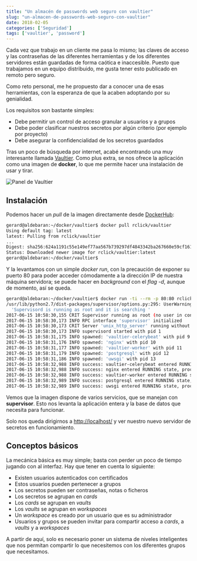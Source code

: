 ```yaml
---
title: "Un almacén de passwords web seguro con vaultier"
slug: "un-almacen-de-passwords-web-seguro-con-vaultier"
date: 2018-02-05
categories: ['Seguridad']
tags: ['vaultier', 'password']
---
```


Cada vez que trabajo en un cliente me pasa lo mismo; las claves de acceso y las contraseñas de las diferentes herramientas y de los diferentes servidores están guardadas de forma caótica e inaccesible. Puesto que trabajamos en un equipo distribuido, me gusta tener esto publicado en remoto pero seguro.<!--more-->

Como reto personal, me he propuesto dar a conocer una de esas herramientas, con la esperanza de que la acaben adoptando por su genialidad.

Los requisitos son bastante simples:

* Debe permitir un control de acceso granular a usuarios y a grupos
* Debe poder clasificar nuestros secretos por algún criterio (por ejemplo por proyecto)
* Debe asegurar la confidencialidad de los secretos guardados

Tras un poco de búsqueda por internet, acabé encontrando una muy interesante llamada [Vaultier](http://www.vaultier.org/). Como plus extra, se nos ofrece la aplicación como una imagen de **docker**, lo que me permite hacer una instalación de usar y tirar.

![Panel de Vaultier](/images/vaultier.jpg)

## Instalación

Podemos hacer un *pull* de la imagen directamente desde [DockerHub](https://hub.docker.com/r/rclick/vaultier/):
```bash
gerard@aldebaran:~/docker/vaultier$ docker pull rclick/vaultier
Using default tag: latest
latest: Pulling from rclick/vaultier
...
Digest: sha256:624a1191c55e149ef77aa567b739297df4843342ba267660e59cf1610b163202
Status: Downloaded newer image for rclick/vaultier:latest
gerard@aldebaran:~/docker/vaultier$ 
```

Y la levantamos con un simple *docker run*, con la precaución de exponer su puerto 80 para poder acceder cómodamente a la dirección IP de nuestra máquina servidora; se puede hacer en *background* con el *flag -d*, aunque de momento, así se queda.

```bash
gerard@aldebaran:~/docker/vaultier$ docker run -ti --rm -p 80:80 rclick/vaultier
/usr/lib/python2.7/dist-packages/supervisor/options.py:295: UserWarning: Supervisord is running as root and it is searching for its configuration file in default locations (including its current working directory); you probably want to specify a "-c" argument specifying an absolute path to a configuration file for improved security.
  'Supervisord is running as root and it is searching '
2017-06-15 10:58:30,155 CRIT Supervisor running as root (no user in config file)
2017-06-15 10:58:30,173 INFO RPC interface 'supervisor' initialized
2017-06-15 10:58:30,173 CRIT Server 'unix_http_server' running without any HTTP authentication checking
2017-06-15 10:58:30,173 INFO supervisord started with pid 1
2017-06-15 10:58:31,175 INFO spawned: 'vaultier-celerybeat' with pid 9
2017-06-15 10:58:31,176 INFO spawned: 'nginx' with pid 10
2017-06-15 10:58:31,177 INFO spawned: 'vaultier-worker' with pid 11
2017-06-15 10:58:31,179 INFO spawned: 'postgresql' with pid 12
2017-06-15 10:58:31,186 INFO spawned: 'uwsgi' with pid 13
2017-06-15 10:58:32,988 INFO success: vaultier-celerybeat entered RUNNING state, process has stayed up for > than 1 seconds (startsecs)
2017-06-15 10:58:32,988 INFO success: nginx entered RUNNING state, process has stayed up for > than 1 seconds (startsecs)
2017-06-15 10:58:32,988 INFO success: vaultier-worker entered RUNNING state, process has stayed up for > than 1 seconds (startsecs)
2017-06-15 10:58:32,989 INFO success: postgresql entered RUNNING state, process has stayed up for > than 1 seconds (startsecs)
2017-06-15 10:58:32,989 INFO success: uwsgi entered RUNNING state, process has stayed up for > than 1 seconds (startsecs)
```

Vemos que la imagen dispone de varios servicios, que se manejan con **supervisor**. Esto nos levanta la aplicación entera y la base de datos que necesita para funcionar.

Solo nos queda dirigirnos a <http://localhost/> y ver nuestro nuevo servidor de secretos en funcionamiento.

## Conceptos básicos

La mecánica básica es muy simple; basta con perder un poco de tiempo jugando con al interfaz. Hay que tener en cuenta lo siguiente:

* Existen usuarios autenticados con certificados
* Estos usuarios pueden pertenecer a grupos
* Los secretos pueden ser contraseñas, notas o ficheros
* Los secretos se agrupan en *cards*
* Los *cards* se agrupan en *vaults*
* Los *vaults* se agrupan en *workspaces*
* Un *workspace* es creado por un usuario que es su administrador
* Usuarios y grupos se pueden invitar para compartir acceso a *cards*, a *vaults* y a *workspaces*

A partir de aquí, solo es necesario poner un sistema de niveles inteligentes que nos permitan compartir lo que necesitemos con los diferentes grupos que necesitamos.
